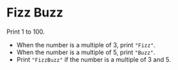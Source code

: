 # Fizz Buzz

Print 1 to 100.
 - When the number is a multiple of 3, print `"Fizz"`.
 - When the number is a multiple of 5, print `"Buzz"`.
 - Print `"FizzBuzz"` if the number is a multiple of 3 and 5.